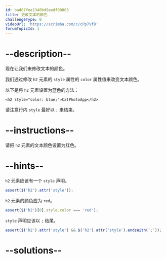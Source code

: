 ```yaml
---
id: bad87fee1348bd9aedf08803
title: 更改文本的颜色
challengeType: 0
videoUrl: 'https://scrimba.com/c/cPp7VfD'
forumTopicId: 1
---
```


# --description--

现在让我们来修改文本的颜色。

我们通过修改 `h2` 元素的 `style` 属性的 `color` 属性值来改变文本颜色。

以下是将 `h2` 元素设置为蓝色的方法：

`<h2 style="color: blue;">CatPhotoApp</h2>`

请注意行内 `style` 最好以 `;` 来结束。

# --instructions--

请把 `h2` 元素的文本颜色设置为红色。

# --hints--

`h2` 元素应该有一个 `style` 声明。

```js
assert($('h2').attr('style'));
```

`h2` 元素的颜色应为 `red`。

```js
assert($('h2')[0].style.color === 'red');
```

`style` 声明应该以 `;` 结尾。

```js
assert($('h2').attr('style') && $('h2').attr('style').endsWith(';'));
```

# --solutions--

